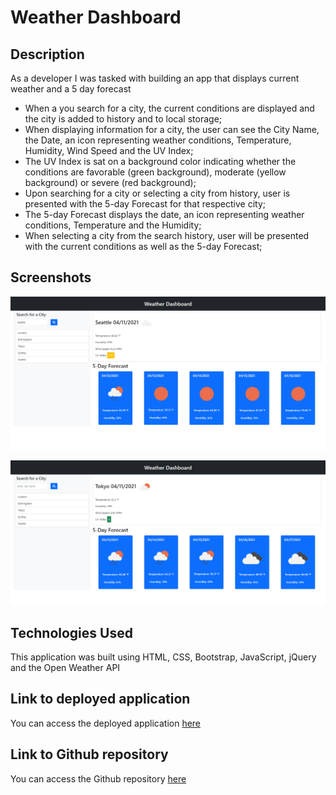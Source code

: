 # Weather Dashboard

## Description

As a developer I was tasked with building an app that displays current weather and a 5 day forecast

- When a you search for a city, the current conditions are displayed and the city is added to history and to local storage;
- When displaying information for a city, the user can see the City Name, the Date, an icon representing weather conditions, Temperature, Humidity, Wind Speed and the UV Index;
- The UV Index is sat on a background color indicating whether the conditions are favorable (green background), moderate (yellow background) or severe (red background);
- Upon searching for a city or selecting a city from history, user is presented with the 5-day Forecast for that respective city;
- The 5-day Forecast displays the date, an icon representing weather conditions, Temperature and the Humidity;
- When selecting a city from the search history, user will be presented with the current conditions as well as the 5-day Forecast;

## Screenshots

![Screenshot of information user will see when searching for a city ](assets/images/weather-dashboard-user-search.png)

![Screenshot of information user will see when selecting a city from search history](assets/images/weather-dashboard-city-from-history.png)

## Technologies Used

This application was built using HTML, CSS, Bootstrap, JavaScript, jQuery and the Open Weather API 

## Link to deployed application

You can access the deployed application [here](https://ttudorandrei.github.io/weather_dashboard/)

## Link to Github repository

You can access the Github repository [here](https://github.com/ttudorandrei/weather_dashboard)
